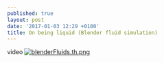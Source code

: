 ```yaml
---
published: true
layout: post
date: '2017-01-03 12:29 +0100'
title: On being liquid (Blender fluid simulation)
---
```

video
[![blenderFluids.th.png](https://cdn.scrot.moe/images/2017/01/03/blenderFluids.th.png)](https://youtu.be/g-EHTPyt5MI)